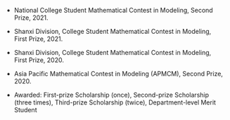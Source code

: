 - National College Student Mathematical Contest in Modeling, Second Prize, 2021.

- Shanxi Division, College Student Mathematical Contest in Modeling, First Prize, 2021.

- Shanxi Division, College Student Mathematical Contest in Modeling, First Prize, 2020.

- Asia Pacific Mathematical Contest in Modeling (APMCM), Second Prize, 2020.

- Awarded: First-prize Scholarship (once), Second-prize Scholarship (three times), Third-prize Scholarship (twice), Department-level Merit Student







